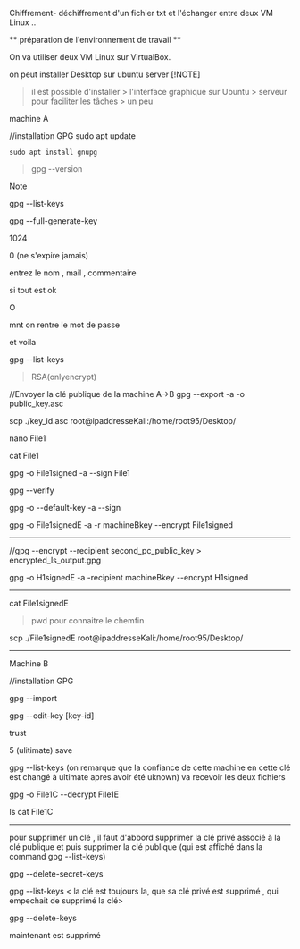 Chiffrement- déchiffrement d'un fichier txt et l'échanger entre deux VM Linux ..



** préparation de l'environnement de travail **

On va utiliser deux VM Linux sur VirtualBox.

on peut installer Desktop sur ubuntu server
[!NOTE] 
> il est possible d'installer > l'interface graphique sur Ubuntu > serveur pour faciliter les tâches > un peu
> 

machine A 


//installation GPG
sudo apt update
```
sudo apt install gnupg
```

> gpg --version 

> [!NOTE]
> gpg --list-keys

gpg --full-generate-key

1024

0
(ne s'expire jamais)

entrez le nom , mail , commentaire 

si tout est ok 

O

mnt on rentre le mot de passe

et voila 

gpg --list-keys

> RSA(onlyencrypt)

//Envoyer la clé publique de la machine A->B 
gpg --export -a -o public_key.asc <keyID>

scp ./key_id.asc  root@ipaddresseKali:/home/root95/Desktop/

nano File1

cat File1

gpg -o File1signed -a --sign File1

gpg --verify <fileName>

gpg -o <outPutFile> --default-key  <keyiDtoSign> -a --sign <fileToSign>

gpg -o File1signedE -a -r machineBkey --encrypt File1signed 

---
//gpg --encrypt --recipient second_pc_public_key > encrypted_ls_output.gpg

gpg -o H1signedE -a -recipient machineBkey --encrypt H1signed 

---

cat File1signedE

> pwd pour connaitre le chemfin

scp ./File1signedE  root@ipaddresseKali:/home/root95/Desktop/

 ---
 Machine B 

//installation GPG

gpg --import <fichierCle>

gpg --edit-key [key-id]

trust

5
(ulitimate)
save

gpg --list-keys
(on remarque que la confiance de cette machine en cette clé est changé à ultimate apres avoir été uknown)
va recevoir les deux fichiers

gpg -o File1C --decrypt File1E

ls
cat File1C

***

pour supprimer un clé , il faut d'abbord supprimer la clé privé associé à la clé publique et puis supprimer la clé publique (qui est affiché dans la command gpg --list-keys)

gpg --delete-secret-keys <ClePubliqueASupprime>

gpg --list-keys 
< la clé est toujours la, que sa clé privé est supprimé , qui empechait de supprimé la clé>

gpg --delete-keys <ClePubliqueASupprime>

maintenant est supprimé
